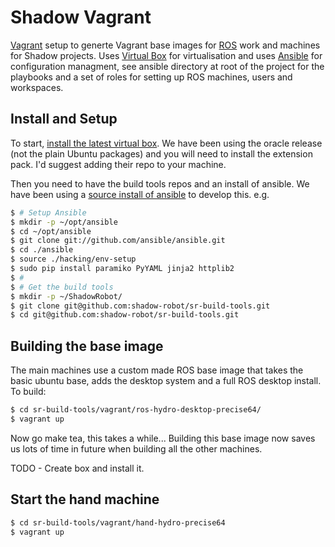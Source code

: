 Shadow Vagrant
==============

[Vagrant](http://vagrantup.com) setup to generte Vagrant base images for [ROS](http://ros.org) work and machines for Shadow projects. Uses [Virtual Box](https://www.virtualbox.org/) for virtualisation and uses [Ansible](http://ansible.com) for configuration managment, see ansible directory at root of the project for the playbooks and a set of roles for setting up ROS machines, users and workspaces.

## Install and Setup

To start, [install the latest virtual box](https://www.virtualbox.org/wiki/Linux_Downloads). We have been using the oracle release (not the plain Ubuntu packages) and you will need to install the extension pack. I'd suggest adding their repo to your machine.

Then you need to have the build tools repos and an install of ansible. We have been using a [source install of ansible](http://docs.ansible.com/intro_installation.html#running-from-source) to develop this. e.g.

```sh
$ # Setup Ansible
$ mkdir -p ~/opt/ansible
$ cd ~/opt/ansible
$ git clone git://github.com/ansible/ansible.git
$ cd ./ansible
$ source ./hacking/env-setup
$ sudo pip install paramiko PyYAML jinja2 httplib2
$ #
$ # Get the build tools
$ mkdir -p ~/ShadowRobot/
$ git clone git@github.com:shadow-robot/sr-build-tools.git
$ cd git@github.com:shadow-robot/sr-build-tools.git
```

## Building the base image

The main machines use a custom made ROS base image that takes the basic ubuntu base, adds the desktop system and a full ROS desktop install. To build:
```sh
$ cd sr-build-tools/vagrant/ros-hydro-desktop-precise64/
$ vagrant up
```
Now go make tea, this takes a while... Building this base image now saves us lots of time in future when building all the other machines.

TODO - Create box and install it.

## Start the hand machine

```sh
$ cd sr-build-tools/vagrant/hand-hydro-precise64
$ vagrant up
```
